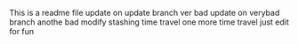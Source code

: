 This is a readme file
update on update branch
ver bad update on verybad branch
anothe bad
modify stashing
time travel
one more time travel
just edit for fun

